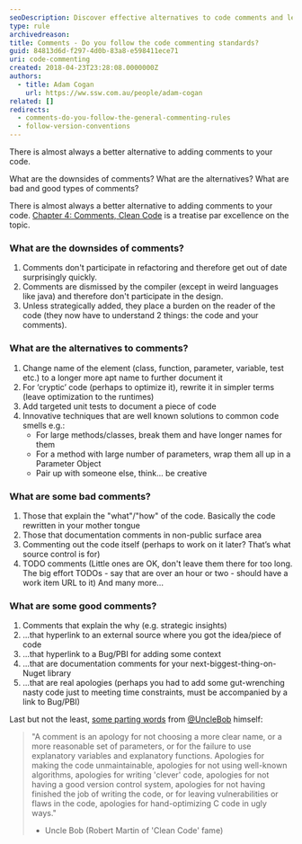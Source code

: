 ```yaml
---
seoDescription: Discover effective alternatives to code comments and learn how to write cleaner, maintainable code with insights from Clean Code and Robert Martin (Uncle Bob).
type: rule
archivedreason:
title: Comments - Do you follow the code commenting standards?
guid: 84813d6d-f297-4d0b-83a8-e598411ece71
uri: code-commenting
created: 2018-04-23T23:28:08.0000000Z
authors:
  - title: Adam Cogan
    url: https://ww.ssw.com.au/people/adam-cogan
related: []
redirects:
  - comments-do-you-follow-the-general-commenting-rules
  - follow-version-conventions
---
```


There is almost always a better alternative to adding comments to your code.

What are the downsides of comments? What are the alternatives? What are bad and good types of comments?

<!--endintro-->

There is almost always a better alternative to adding comments to your code. [Chapter 4: Comments, Clean Code](https://www.amazon.ca/Clean-Code-Handbook-Software-Craftsmanship-ebook/dp/B001GSTOAM) is a treatise par excellence on the topic.

### What are the downsides of comments?

1. Comments don't participate in refactoring and therefore get out of date surprisingly quickly.
2. Comments are dismissed by the compiler (except in weird languages like java) and therefore don't participate in the design.
3. Unless strategically added, they place a burden on the reader of the code (they now have to understand 2 things: the code and your comments).

### What are the alternatives to comments?

1. Change name of the element (class, function, parameter, variable, test etc.) to a longer more apt name to further document it
2. For ‘cryptic’ code (perhaps to optimize it), rewrite it in simpler terms (leave optimization to the runtimes)
3. Add targeted unit tests to document a piece of code
4. Innovative techniques that are well known solutions to common code smells e.g.:
   - For large methods/classes, break them and have longer names for them
   - For a method with large number of parameters, wrap them all up in a Parameter Object
   - Pair up with someone else, think... be creative

### What are some **bad** comments?

1. Those that explain the "what"/"how" of the code. Basically the code rewritten in your mother tongue
2. Those that documentation comments in non-public surface area
3. Commenting out the code itself (perhaps to work on it later? That’s what source control is for)
4. TODO comments (Little ones are OK, don't leave them there for too long. The big effort TODOs - say that are over an hour or two - should have a work item URL to it)
   And many more...

### What are some **good** comments?

1. Comments that explain the why (e.g. strategic insights)
2. ...that hyperlink to an external source where you got the idea/piece of code
3. ...that hyperlink to a Bug/PBI for adding some context
4. ...that are documentation comments for your next-biggest-thing-on-Nuget library
5. ...that are real apologies (perhaps you had to add some gut-wrenching nasty code just to meeting time constraints, must be accompanied by a link to Bug/PBI)

Last but not the least, [some parting words](http://butunclebob.com/ArticleS.TimOttinger.ApologizeIncode) from [@UncleBob](https://twitter.com/unclebobmartin) himself:

> "A comment is an apology for not choosing a more clear name, or a more reasonable set of parameters, or for the failure to use explanatory variables and explanatory functions. Apologies for making the code unmaintainable, apologies for not using well-known algorithms, apologies for writing 'clever' code, apologies for not having a good version control system, apologies for not having finished the job of writing the code, or for leaving vulnerabilities or flaws in the code, apologies for hand-optimizing C code in ugly ways."
>
> - Uncle Bob (Robert Martin of 'Clean Code' fame)
